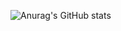 ![Anurag's GitHub stats](https://github-readme-stats.vercel.app/api?username=LAOVA&show_icons=true&theme=onedark)

